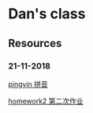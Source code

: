 # Dan's class

## Resources

### 21-11-2018

[pingyin 拼音](http://www.4399.com/flash/112950_3.htm)

[homework2 第二次作业](./resources/Homework2.pdf)

